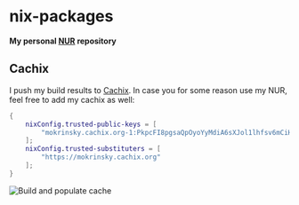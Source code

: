 # nix-packages

**My personal [NUR](https://github.com/nix-community/NUR) repository**

## Cachix

I push my build results to [Cachix](https://cachix.org).
In case you for some reason use my NUR, feel free to add my cachix as well:
```nix
{
    nixConfig.trusted-public-keys = [
        "mokrinsky.cachix.org-1:PkpcFI8pgsaQpOyoYyMdiA6sXJol1lhfsv6mCiH9jTY="
    ];
    nixConfig.trusted-substituters = [
        "https://mokrinsky.cachix.org"
    ];
}
```

![Build and populate cache](https://github.com/mokrinsky/nix-packages/workflows/Build%20and%20populate%20cache/badge.svg)

